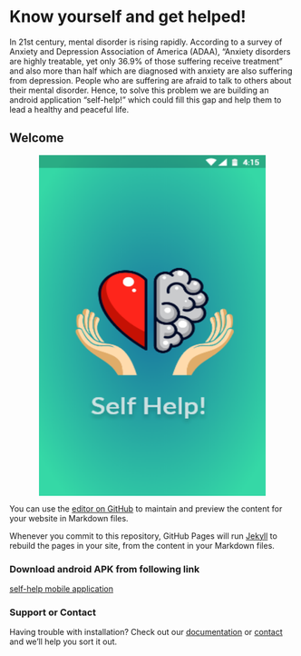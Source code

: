 # Know yourself and get helped!

In 21st century, mental disorder is rising rapidly. According to a survey of Anxiety and Depression Association of America (ADAA), “Anxiety disorders are highly treatable, yet only 36.9% of those suffering receive treatment” and also more than half which are diagnosed with anxiety are also suffering from depression. People who are suffering are afraid to talk to others about their mental disorder. Hence, to solve this problem we are building an android application “self-help!” which could fill this gap and help them to lead a healthy and peaceful life.

## Welcome 
<p align="center">
  <img src="./images/img-1.png" width="400" height="600" align="center">
</p>

You can use the [editor on GitHub](https://github.com/selfhelp-app/selfhelp-app.github.io/edit/master/index.md) to maintain and preview the content for your website in Markdown files.

Whenever you commit to this repository, GitHub Pages will run [Jekyll](https://jekyllrb.com/) to rebuild the pages in your site, from the content in your Markdown files.

### Download android APK from following link
[self-help mobile application](./apk/self-help.apk)


### Support or Contact

Having trouble with installation? Check out our [documentation]() or [contact]() and we’ll help you sort it out.
